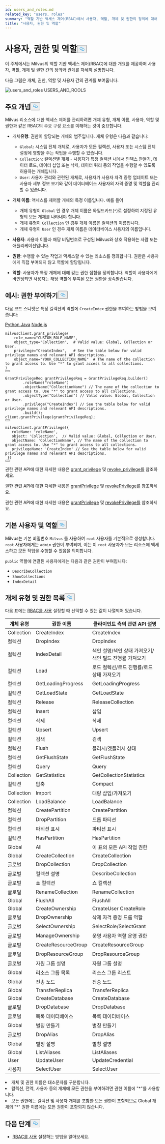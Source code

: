 ```yaml
---
id: users_and_roles.md
related_key: "users, roles"
summary: "역할 기반 액세스 제어(RBAC)에서 사용자, 역할, 개체 및 권한의 정의에 대해 알아보세요."
title: "사용자, 권한 및 역할"
---
```


<h1 id="Users-Privileges-and-Roles" class="common-anchor-header">사용자, 권한 및 역할<button data-href="#Users-Privileges-and-Roles" class="anchor-icon" translate="no">
      <svg translate="no"
        aria-hidden="true"
        focusable="false"
        height="20"
        version="1.1"
        viewBox="0 0 16 16"
        width="16"
      >
        <path
          fill="#0092E4"
          fill-rule="evenodd"
          d="M4 9h1v1H4c-1.5 0-3-1.69-3-3.5S2.55 3 4 3h4c1.45 0 3 1.69 3 3.5 0 1.41-.91 2.72-2 3.25V8.59c.58-.45 1-1.27 1-2.09C10 5.22 8.98 4 8 4H4c-.98 0-2 1.22-2 2.5S3 9 4 9zm9-3h-1v1h1c1 0 2 1.22 2 2.5S13.98 12 13 12H9c-.98 0-2-1.22-2-2.5 0-.83.42-1.64 1-2.09V6.25c-1.09.53-2 1.84-2 3.25C6 11.31 7.55 13 9 13h4c1.45 0 3-1.69 3-3.5S14.5 6 13 6z"
        ></path>
      </svg>
    </button></h1><p>이 주제에서는 Milvus의 역할 기반 액세스 제어(RBAC)에 대한 개요를 제공하며 사용자, 역할, 개체 및 권한 간의 정의와 관계를 자세히 설명합니다.</p>
<p>다음 그림은 개체, 권한, 역할 및 사용자 간의 관계를 보여줍니다.</p>
<p>
  
   <span class="img-wrapper"> <img translate="no" src="/docs/v2.5.x/assets/users_and_roles.png" alt="users_and_roles" class="doc-image" id="users_and_roles" />
   </span> <span class="img-wrapper"> <span>USERS_AND_ROOLS</span> </span></p>
<h2 id="Key-concepts" class="common-anchor-header">주요 개념<button data-href="#Key-concepts" class="anchor-icon" translate="no">
      <svg translate="no"
        aria-hidden="true"
        focusable="false"
        height="20"
        version="1.1"
        viewBox="0 0 16 16"
        width="16"
      >
        <path
          fill="#0092E4"
          fill-rule="evenodd"
          d="M4 9h1v1H4c-1.5 0-3-1.69-3-3.5S2.55 3 4 3h4c1.45 0 3 1.69 3 3.5 0 1.41-.91 2.72-2 3.25V8.59c.58-.45 1-1.27 1-2.09C10 5.22 8.98 4 8 4H4c-.98 0-2 1.22-2 2.5S3 9 4 9zm9-3h-1v1h1c1 0 2 1.22 2 2.5S13.98 12 13 12H9c-.98 0-2-1.22-2-2.5 0-.83.42-1.64 1-2.09V6.25c-1.09.53-2 1.84-2 3.25C6 11.31 7.55 13 9 13h4c1.45 0 3-1.69 3-3.5S14.5 6 13 6z"
        ></path>
      </svg>
    </button></h2><p>Milvus 리소스에 대한 액세스 제어를 관리하려면 개체 유형, 개체 이름, 사용자, 역할 및 권한과 같은 RBAC의 주요 구성 요소를 이해하는 것이 중요합니다.</p>
<ul>
<li><p>개체<strong>유형</strong>: 권한이 할당되는 개체의 범주입니다. 개체 유형은 다음과 같습니다:</p>
<ul>
<li><code translate="no">Global</code>: 시스템 전체 개체로, 사용자가 모든 컬렉션, 사용자 또는 시스템 전체 설정에 영향을 주는 작업을 수행할 수 있습니다.</li>
<li><code translate="no">Collection</code>: 컬렉션별 개체 - 사용자가 특정 컬렉션 내에서 인덱스 만들기, 데이터 로드, 데이터 삽입 또는 삭제, 데이터 쿼리 등의 작업을 수행할 수 있도록 허용하는 개체입니다.</li>
<li><code translate="no">User</code>: 사용자 관리와 관련된 개체로, 사용자가 사용자 자격 증명 업데이트 또는 사용자 세부 정보 보기와 같이 데이터베이스 사용자의 자격 증명 및 역할을 관리할 수 있습니다.</li>
</ul></li>
<li><p><strong>개체 이름</strong>: 액세스를 제어할 개체의 특정 이름입니다. 예를 들어</p>
<ul>
<li>개체 유형이 <code translate="no">Global</code> 인 경우 개체 이름은 와일드카드(<code translate="no">*</code>)로 설정하여 지정된 유형의 모든 개체를 나타내야 합니다.</li>
<li>개체 유형이 <code translate="no">Collection</code> 인 경우 개체 이름은 컬렉션의 이름입니다.</li>
<li>개체 유형이 <code translate="no">User</code> 인 경우 개체 이름은 데이터베이스 사용자의 이름입니다.</li>
</ul></li>
<li><p><strong>사용자</strong>: 사용자 이름과 해당 비밀번호로 구성된 Milvus와 상호 작용하는 사람 또는 애플리케이션입니다.</p></li>
<li><p><strong>권한</strong>: 수행할 수 있는 작업과 액세스할 수 있는 리소스를 정의합니다. 권한은 사용자에게 직접 부여되지 않고 역할에 할당됩니다.</p></li>
<li><p><strong>역할</strong>: 사용자가 특정 개체에 대해 갖는 권한 집합을 정의합니다. 역할이 사용자에게 바인딩되면 사용자는 해당 역할에 부여된 모든 권한을 상속받습니다.</p></li>
</ul>
<h2 id="Example-Granting-privileges" class="common-anchor-header">예시: 권한 부여하기<button data-href="#Example-Granting-privileges" class="anchor-icon" translate="no">
      <svg translate="no"
        aria-hidden="true"
        focusable="false"
        height="20"
        version="1.1"
        viewBox="0 0 16 16"
        width="16"
      >
        <path
          fill="#0092E4"
          fill-rule="evenodd"
          d="M4 9h1v1H4c-1.5 0-3-1.69-3-3.5S2.55 3 4 3h4c1.45 0 3 1.69 3 3.5 0 1.41-.91 2.72-2 3.25V8.59c.58-.45 1-1.27 1-2.09C10 5.22 8.98 4 8 4H4c-.98 0-2 1.22-2 2.5S3 9 4 9zm9-3h-1v1h1c1 0 2 1.22 2 2.5S13.98 12 13 12H9c-.98 0-2-1.22-2-2.5 0-.83.42-1.64 1-2.09V6.25c-1.09.53-2 1.84-2 3.25C6 11.31 7.55 13 9 13h4c1.45 0 3-1.69 3-3.5S14.5 6 13 6z"
        ></path>
      </svg>
    </button></h2><p>다음 코드 스니펫은 특정 컬렉션의 역할에 <code translate="no">CreateIndex</code> 권한을 부여하는 방법을 보여줍니다:</p>
<div class="multipleCode">
   <a href="#python">Python </a> <a href="#java">Java</a> <a href="#javascript">Node.js</a></div>
<pre><code translate="no" class="language-python">milvusClient.grant_privilege(
    role_name=<span class="hljs-string">&quot;CUSTOM_ROLE_NAME&quot;</span>,
    object_type=<span class="hljs-string">&quot;Collection&quot;</span>,  <span class="hljs-comment"># Valid value: Global, Collection or User.</span>
    privilege=<span class="hljs-string">&quot;CreateIndex&quot;</span>,   <span class="hljs-comment"># See the table below for valid privilege names and relevant API descriptions.</span>
    object_name=<span class="hljs-string">&quot;YOUR_COLLECTION_NAME&quot;</span>  <span class="hljs-comment"># The name of the collection to grant access to. Use &quot;*&quot; to grant access to all collections.</span>
)
<button class="copy-code-btn"></button></code></pre>
<pre><code translate="no" class="language-java"><span class="hljs-type">GrantPrivilegeReq</span> <span class="hljs-variable">grantPrivilegeReq</span> <span class="hljs-operator">=</span> GrantPrivilegeReq.builder()
        .roleName(<span class="hljs-string">&quot;roleName&quot;</span>)
        .objectName(<span class="hljs-string">&quot;CollectionName&quot;</span>) <span class="hljs-comment">// The name of the collection to grant access to. Use &quot;*&quot; to grant access to all collections.</span>
        .objectType(<span class="hljs-string">&quot;Collection&quot;</span>) <span class="hljs-comment">// Valid value: Global, Collection or User.</span>
        .privilege(<span class="hljs-string">&quot;CreateIndex&quot;</span>) <span class="hljs-comment">// See the table below for valid privilege names and relevant API descriptions.</span>
        .build();
client.grantPrivilege(grantPrivilegeReq);
<button class="copy-code-btn"></button></code></pre>
<pre><code translate="no" class="language-javascript">milvusClient.grantPrivilege({
   roleName: <span class="hljs-string">&#x27;roleName&#x27;</span>,
   <span class="hljs-built_in">object</span>: <span class="hljs-string">&#x27;Collection&#x27;</span>,  <span class="hljs-comment">// Valid value: Global, Collection or User.</span>
   objectName: <span class="hljs-string">&#x27;CollectionName&#x27;</span>, <span class="hljs-comment">// The name of the collection to grant access to. Use &quot;*&quot; to grant access to all collections.</span>
   privilegeName: <span class="hljs-string">&#x27;CreateIndex&#x27;</span> <span class="hljs-comment">// See the table below for valid privilege names and relevant API descriptions.</span>
 })
<button class="copy-code-btn"></button></code></pre>
<div class="language-python">
<p>권한 관련 API에 대한 자세한 내용은 <a href="https://milvus.io/api-reference/pymilvus/v2.4.x/MilvusClient/Authentication/grant_privilege.md">grant_privilege</a> 및 <a href="https://milvus.io/api-reference/pymilvus/v2.4.x/MilvusClient/Authentication/revoke_privileges.md">revoke_privilege를</a> 참조하세요.</p>
</div>
<div class="language-java">
<p>권한 관련 API에 대한 자세한 내용은 <a href="https://milvus.io/api-reference/java/v2.4.x/v2/Authentication/grantPrivilege.md">grantPrivilege</a> 및 <a href="https://milvus.io/api-reference/java/v2.4.x/v2/Authentication/revokePrivilege.md">revokePrivilege를</a> 참조하세요.</p>
</div>
<div class="language-javascript">
<p>권한 관련 API에 대한 자세한 내용은 <a href="https://milvus.io/api-reference/node/v2.4.x/Authentication/grantPrivilege.md">grantPrivilege</a> 및 <a href="https://milvus.io/api-reference/node/v2.4.x/Authentication/revokePrivilege.md">revokePrivilege를</a> 참조하세요.</p>
</div>
<h2 id="Default-users-and-roles" class="common-anchor-header">기본 사용자 및 역할<button data-href="#Default-users-and-roles" class="anchor-icon" translate="no">
      <svg translate="no"
        aria-hidden="true"
        focusable="false"
        height="20"
        version="1.1"
        viewBox="0 0 16 16"
        width="16"
      >
        <path
          fill="#0092E4"
          fill-rule="evenodd"
          d="M4 9h1v1H4c-1.5 0-3-1.69-3-3.5S2.55 3 4 3h4c1.45 0 3 1.69 3 3.5 0 1.41-.91 2.72-2 3.25V8.59c.58-.45 1-1.27 1-2.09C10 5.22 8.98 4 8 4H4c-.98 0-2 1.22-2 2.5S3 9 4 9zm9-3h-1v1h1c1 0 2 1.22 2 2.5S13.98 12 13 12H9c-.98 0-2-1.22-2-2.5 0-.83.42-1.64 1-2.09V6.25c-1.09.53-2 1.84-2 3.25C6 11.31 7.55 13 9 13h4c1.45 0 3-1.69 3-3.5S14.5 6 13 6z"
        ></path>
      </svg>
    </button></h2><p>Milvus는 기본 비밀번호 <code translate="no">Milvus</code> 를 사용하여 <code translate="no">root</code> 사용자를 기본적으로 생성합니다. <code translate="no">root</code> 사용자에게는 <code translate="no">admin</code> 권한이 부여되며, 이는 이 <code translate="no">root</code> 사용자가 모든 리소스에 액세스하고 모든 작업을 수행할 수 있음을 의미합니다.</p>
<p><code translate="no">public</code> 역할에 연결된 사용자에게는 다음과 같은 권한이 부여됩니다:</p>
<ul>
<li><code translate="no">DescribeCollection</code></li>
<li><code translate="no">ShowCollections</code></li>
<li><code translate="no">IndexDetail</code></li>
</ul>
<h2 id="List-of-object-types-and-privileges" class="common-anchor-header">개체 유형 및 권한 목록<button data-href="#List-of-object-types-and-privileges" class="anchor-icon" translate="no">
      <svg translate="no"
        aria-hidden="true"
        focusable="false"
        height="20"
        version="1.1"
        viewBox="0 0 16 16"
        width="16"
      >
        <path
          fill="#0092E4"
          fill-rule="evenodd"
          d="M4 9h1v1H4c-1.5 0-3-1.69-3-3.5S2.55 3 4 3h4c1.45 0 3 1.69 3 3.5 0 1.41-.91 2.72-2 3.25V8.59c.58-.45 1-1.27 1-2.09C10 5.22 8.98 4 8 4H4c-.98 0-2 1.22-2 2.5S3 9 4 9zm9-3h-1v1h1c1 0 2 1.22 2 2.5S13.98 12 13 12H9c-.98 0-2-1.22-2-2.5 0-.83.42-1.64 1-2.09V6.25c-1.09.53-2 1.84-2 3.25C6 11.31 7.55 13 9 13h4c1.45 0 3-1.69 3-3.5S14.5 6 13 6z"
        ></path>
      </svg>
    </button></h2><p>다음 표에는 <a href="/docs/ko/v2.5.x/rbac.md">RBAC를 사용</a> 설정할 때 선택할 수 있는 값이 나열되어 있습니다.</p>
<table>
<thead>
<tr><th>개체 유형</th><th>권한 이름</th><th>클라이언트 측의 관련 API 설명</th></tr>
</thead>
<tbody>
<tr><td>Collection</td><td>CreateIndex</td><td>CreateIndex</td></tr>
<tr><td>컬렉션</td><td>DropIndex</td><td>DropIndex</td></tr>
<tr><td>컬렉션</td><td>IndexDetail</td><td>색인 설명/색인 상태 가져오기/색인 빌드 진행률 가져오기</td></tr>
<tr><td>컬렉션</td><td>Load</td><td>로드 컬렉션/로드 진행률/로드 상태 가져오기</td></tr>
<tr><td>컬렉션</td><td>GetLoadingProgress</td><td>GetLoadingProgress</td></tr>
<tr><td>컬렉션</td><td>GetLoadState</td><td>GetLoadState</td></tr>
<tr><td>컬렉션</td><td>Release</td><td>ReleaseCollection</td></tr>
<tr><td>컬렉션</td><td>Insert</td><td>삽입</td></tr>
<tr><td>컬렉션</td><td>삭제</td><td>삭제</td></tr>
<tr><td>컬렉션</td><td>Upsert</td><td>Upsert</td></tr>
<tr><td>컬렉션</td><td>검색</td><td>검색</td></tr>
<tr><td>컬렉션</td><td>Flush</td><td>플러시/겟플러시 상태</td></tr>
<tr><td>컬렉션</td><td>GetFlushState</td><td>GetFlushState</td></tr>
<tr><td>컬렉션</td><td>Query</td><td>Query</td></tr>
<tr><td>Collection</td><td>GetStatistics</td><td>GetCollectionStatistics</td></tr>
<tr><td>컬렉션</td><td>압축</td><td>Compact</td></tr>
<tr><td>Collection</td><td>Import</td><td>대량 삽입/가져오기</td></tr>
<tr><td>Collection</td><td>LoadBalance</td><td>LoadBalance</td></tr>
<tr><td>컬렉션</td><td>CreatePartition</td><td>CreatePartition</td></tr>
<tr><td>컬렉션</td><td>DropPartition</td><td>드롭 파티션</td></tr>
<tr><td>컬렉션</td><td>파티션 표시</td><td>파티션 표시</td></tr>
<tr><td>컬렉션</td><td>HasPartition</td><td>HasPartition</td></tr>
<tr><td>Global</td><td>All</td><td>이 표의 모든 API 작업 권한</td></tr>
<tr><td>Global</td><td>CreateCollection</td><td>CreateCollection</td></tr>
<tr><td>글로벌</td><td>DropCollection</td><td>DropCollection</td></tr>
<tr><td>글로벌</td><td>컬렉션 설명</td><td>DescribeCollection</td></tr>
<tr><td>글로벌</td><td>쇼 컬렉션</td><td>쇼 컬렉션</td></tr>
<tr><td>글로벌</td><td>RenameCollection</td><td>RenameCollection</td></tr>
<tr><td>Global</td><td>FlushAll</td><td>FlushAll</td></tr>
<tr><td>Global</td><td>CreateOwnership</td><td>CreateUser CreateRole</td></tr>
<tr><td>글로벌</td><td>DropOwnership</td><td>삭제 자격 증명 드롭 역할</td></tr>
<tr><td>글로벌</td><td>SelectOwnership</td><td>SelectRole/SelectGrant</td></tr>
<tr><td>글로벌</td><td>ManageOwnership</td><td>운영 사용자 역할 운영 권한</td></tr>
<tr><td>글로벌</td><td>CreateResourceGroup</td><td>CreateResourceGroup</td></tr>
<tr><td>글로벌</td><td>DropResourceGroup</td><td>DropResourceGroup</td></tr>
<tr><td>글로벌</td><td>자원 그룹 설명</td><td>자원 그룹 설명</td></tr>
<tr><td>Global</td><td>리소스 그룹 목록</td><td>리소스 그룹 리스트</td></tr>
<tr><td>Global</td><td>전송 노드</td><td>전송 노드</td></tr>
<tr><td>Global</td><td>TransferReplica</td><td>TransferReplica</td></tr>
<tr><td>Global</td><td>CreateDatabase</td><td>CreateDatabase</td></tr>
<tr><td>글로벌</td><td>DropDatabase</td><td>DropDatabase</td></tr>
<tr><td>글로벌</td><td>목록 데이터베이스</td><td>목록 데이터베이스</td></tr>
<tr><td>Global</td><td>별칭 만들기</td><td>별칭 만들기</td></tr>
<tr><td>글로벌</td><td>DropAlias</td><td>DropAlias</td></tr>
<tr><td>Global</td><td>별칭 설명</td><td>별칭 설명</td></tr>
<tr><td>Global</td><td>ListAliases</td><td>ListAliases</td></tr>
<tr><td>User</td><td>UpdateUser</td><td>UpdateCredential</td></tr>
<tr><td>사용자</td><td>SelectUser</td><td>SelectUser</td></tr>
</tbody>
</table>
<div class="alert note">
<li>개체 및 권한 이름은 대소문자를 구분합니다.</li>
<li>컬렉션, 전역, 사용자 등의 개체에 모든 권한을 부여하려면 권한 이름에 "*"를 사용합니다. </li>
<li>모든 권한에는 컬렉션 및 사용자 개체를 포함한 모든 권한이 포함되므로 Global 개체의 "*" 권한 이름에는 모든 권한이 포함되지 않습니다.</li>
</div>
<h2 id="Whats-next" class="common-anchor-header">다음 단계<button data-href="#Whats-next" class="anchor-icon" translate="no">
      <svg translate="no"
        aria-hidden="true"
        focusable="false"
        height="20"
        version="1.1"
        viewBox="0 0 16 16"
        width="16"
      >
        <path
          fill="#0092E4"
          fill-rule="evenodd"
          d="M4 9h1v1H4c-1.5 0-3-1.69-3-3.5S2.55 3 4 3h4c1.45 0 3 1.69 3 3.5 0 1.41-.91 2.72-2 3.25V8.59c.58-.45 1-1.27 1-2.09C10 5.22 8.98 4 8 4H4c-.98 0-2 1.22-2 2.5S3 9 4 9zm9-3h-1v1h1c1 0 2 1.22 2 2.5S13.98 12 13 12H9c-.98 0-2-1.22-2-2.5 0-.83.42-1.64 1-2.09V6.25c-1.09.53-2 1.84-2 3.25C6 11.31 7.55 13 9 13h4c1.45 0 3-1.69 3-3.5S14.5 6 13 6z"
        ></path>
      </svg>
    </button></h2><ul>
<li><a href="/docs/ko/v2.5.x/rbac.md">RBAC를 사용</a> 설정하는 방법을 알아보세요.</li>
</ul>

